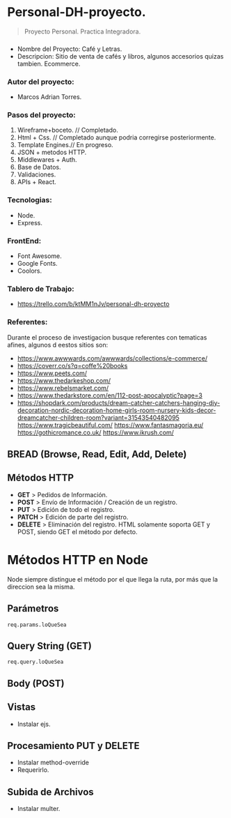 # Personal-DH-proyecto. 

> Proyecto Personal. Practica Integradora.

###
- Nombre del Proyecto: Café y Letras.
- Descripcion: Sitio de venta de cafés y libros, algunos accesorios quizas tambien. Ecommerce.

### Autor del proyecto:
- Marcos Adrian Torres.


### Pasos del proyecto:
1) Wireframe+boceto. // Completado.
2) Html + Css. // Completado aunque podria corregirse posteriormente.
3) Template Engines.// En progreso.
4) JSON + metodos HTTP.
5) Middlewares + Auth.
6) Base de Datos.
7) Validaciones.
8) APIs + React.

### Tecnologias:
- Node.
- Express.
### FrontEnd: 
- Font Awesome.
- Google Fonts.
- Coolors.
### Tablero de Trabajo:
- https://trello.com/b/ktMM1nJv/personal-dh-proyecto

### Referentes: 
Durante el proceso de investigacion busque referentes con tematicas afines, algunos d eestos sitios son:
- https://www.awwwards.com/awwwards/collections/e-commerce/
- https://coverr.co/s?q=coffe%20books
- https://www.peets.com/
- https://www.thedarkeshop.com/
- https://www.rebelsmarket.com/
- https://www.thedarkstore.com/en/112-post-apocalyptic?page=3
- https://shopdark.com/products/dream-catcher-catchers-hanging-diy-decoration-nordic-decoration-home-girls-room-nursery-kids-decor-dreamcatcher-children-room?variant=31543540482095
https://www.tragicbeautiful.com/
https://www.fantasmagoria.eu/
https://gothicromance.co.uk/
https://www.ikrush.com/

## BREAD (Browse, Read, Edit, Add, Delete)
## Métodos HTTP
- **GET** > Pedidos de Información.
- **POST** > Envío de Información / Creación de un registro.
- **PUT** > Edición de todo el registro.
- **PATCH** > Edición de parte del registro.
- **DELETE** > Eliminación del registro.
HTML solamente soporta GET y POST, siendo GET el método por defecto.
# Métodos HTTP en Node
Node siempre distingue el método por el que llega la ruta, por más que la direccion sea la misma.

## Parámetros
`req.params.loQueSea`

## Query String (GET)
`req.query.loQueSea`

## Body (POST)

## Vistas
- Instalar ejs.

## Procesamiento PUT y DELETE
- Instalar method-override
- Requerirlo.

## Subida de Archivos
- Instalar multer.

